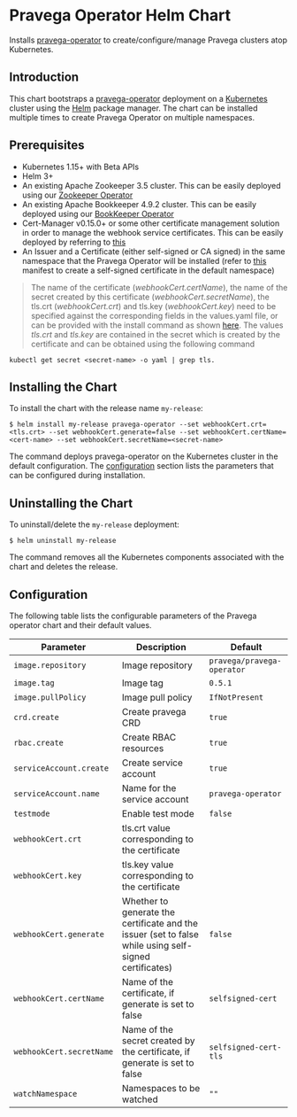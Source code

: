 # Pravega Operator Helm Chart

Installs [pravega-operator](https://github.com/pravega/pravega-operator) to create/configure/manage Pravega clusters atop Kubernetes.

## Introduction

This chart bootstraps a [pravega-operator](https://github.com/pravega/pravega-operator) deployment on a [Kubernetes](http://kubernetes.io) cluster using the [Helm](https://helm.sh) package manager. The chart can be installed multiple times to create Pravega Operator on multiple namespaces.

## Prerequisites
  - Kubernetes 1.15+ with Beta APIs
  - Helm 3+
  - An existing Apache Zookeeper 3.5 cluster. This can be easily deployed using our [Zookeeper Operator](https://github.com/pravega/zookeeper-operator)
  - An existing Apache Bookkeeper 4.9.2 cluster. This can be easily deployed using our [BookKeeper Operator](https://github.com/pravega/bookkeeper-operator)
  - Cert-Manager v0.15.0+ or some other certificate management solution in order to manage the webhook service certificates. This can be easily deployed by referring to [this](https://cert-manager.io/docs/installation/kubernetes/)
  - An Issuer and a Certificate (either self-signed or CA signed) in the same namespace that the Pravega Operator will be installed (refer to [this](https://github.com/pravega/pravega-operator/blob/master/deploy/certificate.yaml) manifest to create a self-signed certificate in the default namespace)
  > The name of the certificate (*webhookCert.certName*), the name of the secret created by this certificate (*webhookCert.secretName*), the tls.crt (*webhookCert.crt*) and tls.key (*webhookCert.key*) need to be specified against the corresponding fields in the values.yaml file, or can be provided with the install command as shown [here](#installing-the-chart).
  The values *tls.crt* and *tls.key* are contained in the secret which is created by the certificate and can be obtained using the following command
  ```
  kubectl get secret <secret-name> -o yaml | grep tls.
  ```

## Installing the Chart

To install the chart with the release name `my-release`:

```
$ helm install my-release pravega-operator --set webhookCert.crt=<tls.crt> --set webhookCert.generate=false --set webhookCert.certName=<cert-name> --set webhookCert.secretName=<secret-name>
```

The command deploys pravega-operator on the Kubernetes cluster in the default configuration. The [configuration](#configuration) section lists the parameters that can be configured during installation.

## Uninstalling the Chart

To uninstall/delete the `my-release` deployment:

```
$ helm uninstall my-release
```

The command removes all the Kubernetes components associated with the chart and deletes the release.

## Configuration

The following table lists the configurable parameters of the Pravega operator chart and their default values.

| Parameter | Description | Default |
| ----- | ----------- | ------ |
| `image.repository` | Image repository | `pravega/pravega-operator` |
| `image.tag` | Image tag | `0.5.1` |
| `image.pullPolicy` | Image pull policy | `IfNotPresent` |
| `crd.create` | Create pravega CRD | `true` |
| `rbac.create` | Create RBAC resources | `true` |
| `serviceAccount.create` | Create service account | `true` |
| `serviceAccount.name` | Name for the service account | `pravega-operator` |
| `testmode` | Enable test mode | `false` |
| `webhookCert.crt` | tls.crt value corresponding to the certificate | |
| `webhookCert.key` | tls.key value corresponding to the certificate | |
| `webhookCert.generate` | Whether to generate the certificate and the issuer (set to false while using self-signed certificates) | `false` |
| `webhookCert.certName` | Name of the certificate, if generate is set to false | `selfsigned-cert` |
| `webhookCert.secretName` | Name of the secret created by the certificate, if generate is set to false | `selfsigned-cert-tls` |
| `watchNamespace` | Namespaces to be watched  | `""` |
